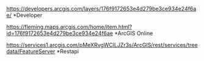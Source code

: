 https://developers.arcgis.com/layers/176f9172653e4d279be3ce934e24f6ae/ *Developer

https://fleming.maps.arcgis.com/home/item.html?id=176f9172653e4d279be3ce934e24f6ae *ArcGIS Online

https://services1.arcgis.com/pMeXRvgWClLJZr3s/ArcGIS/rest/services/treedata/FeatureServer *Restapi
